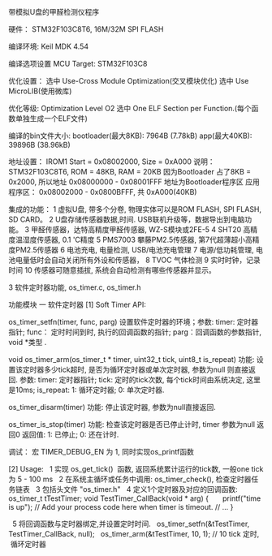 
带模拟U盘的甲醛检测仪程序

硬件：
STM32F103C8T6,  16M/32M SPI FLASH


编译环境:
Keil MDK 4.54

编译选项设置
MCU Target: STM32F103C8

优化设置：
选中 Use-Cross Module Optimization(交叉模块优化)
选中 Use MicroLIB(使用微库)

优化等级: Optimization Level O2
选中  One ELF Section per Function.(每个函数单独生成一个ELF文件)

编译的bin文件大小:
bootloader(最大8KB):  7964B (7.78kB)
app(最大40KB):  39896B (38.96kB)


地址设置：
IROM1  Start = 0x08002000, Size = 0xA000
说明：  STM32F103C8T6, ROM = 48KB, RAM = 20KB
       因为Bootloader 占了8KB = 0x2000, 所以地址 0x08000000 - 0x08001FFF 地址为Bootloader程序区
       应用程序区： 0x08002000 - 0x0800BFFF, 共 0xA000(40KB) 


集成的功能：
1 虚拟U盘, 带多个分卷, 物理实体可以是ROM FLASH, SPI FLASH, SD CARD。
2  U盘存储传感器数据,时间. USB联机升级等，数据导出到电脑功能。
3  甲醛传感器，达特高精度甲醛传感器, WZ-S模块或2FE-5
4  SHT20 高精度温湿度传感器, 0.1 'C精度
5  PMS7003 攀藤PM2.5传感器, 第7代超薄超小高精度PM2.5传感器
6  电池充电, 电量检测, USB/电池充电管理
7  电源/低功耗管理, 电池电量低时会自动关闭所有外设和传感器，
8  TVOC 气体检测
9  实时时钟，记录时间
10 传感器可随意插拔, 系统会自动检测有哪些传感器并显示。


3 软件定时器功能, os_timer.c, os_timer.h

功能模块
一 软件定时器 
[1] Soft Timer API:

os_timer_setfn(timer, func, parg) 
设置软件定时器的环境；参数: timer: 定时器指针; func： 定时时间到时, 执行的回调函数的指针; parg：回调函数的参数指针, void *类型 .

void os_timer_arm(os_timer_t * timer, uint32_t tick, uint8_t is_repeat) 
功能: 设置该定时器多少tick超时, 是否为循环定时器或单次定时器, 参数为null 则直接返回.
参数: timer: 定时器指针;  tick: 定时的tick次数, 每个tick时间由系统决定, 这里是10ms;  is_repeat: 1: 循环定时器; 0: 单次定时器.

os_timer_disarm(timer)
功能: 停止该定时器, 参数为null直接返回.


os_timer_is_stop(timer)
功能: 检查该定时器是否已停止计时, timer 参数为null 返回0
返回值: 1: 已停止; 0: 还在计时.

调试：
宏 TIMER_DEBUG_EN 为 1, 同时实现os_printf函数

[2] Usage:
   1 实现 os_get_tick()  函数, 返回系统累计运行的tick数, 一般one tick 为 5 - 100 ms
   2 在系统主循环或任务中调用: os_timer_check(), 检查定时器任务链表
   3 包括头文件 "os_timer.h"
   4 定义1个定时器及对应的回调函数:
     os_timer_t tTestTimer;
     void TestTimer_CallBack(void * arg)
     { 
        printf("time is up");
        // Add your process code here when timer is timeout.
        // ...
     }
     
   5 将回调函数与定时器绑定,并设置定时时间.
   os_timer_setfn(&tTestTimer, TestTimer_CallBack, null);
   os_timer_arm(&tTestTimer, 10, 1);  // 10 tick 定时,  循环定时器 
   
     
